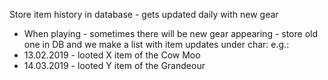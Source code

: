 Store item history in database - gets updated daily with new gear
  - When playing - sometimes there will be new gear appearing - store old one in DB and we make a list with item updates under         char: e.g.: 
  - 13.02.2019 - looted X item of the Cow Moo
  - 14.03.2019 - looted Y item of the Grandeour
